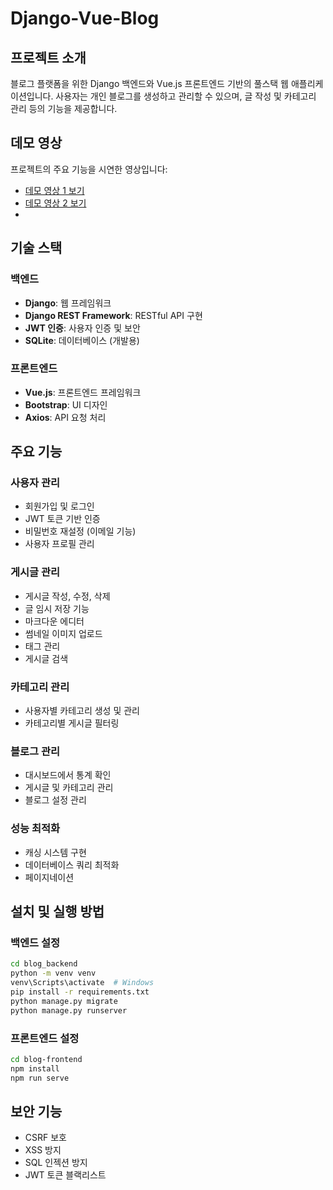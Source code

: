 # Django-Vue-Blog

## 프로젝트 소개
블로그 플랫폼을 위한 Django 백엔드와 Vue.js 프론트엔드 기반의 풀스택 웹 애플리케이션입니다. 사용자는 개인 블로그를 생성하고 관리할 수 있으며, 글 작성 및 카테고리 관리 등의 기능을 제공합니다.

## 데모 영상
프로젝트의 주요 기능을 시연한 영상입니다:
- [데모 영상 1 보기](https://github.com/davidgok/django-vue-blog/issues/1)
- [데모 영상 2 보기](https://github.com/davidgok/django-vue-blog/issues/1)
- 
## 기술 스택

### 백엔드
- **Django**: 웹 프레임워크
- **Django REST Framework**: RESTful API 구현
- **JWT 인증**: 사용자 인증 및 보안
- **SQLite**: 데이터베이스 (개발용)

### 프론트엔드
- **Vue.js**: 프론트엔드 프레임워크
- **Bootstrap**: UI 디자인
- **Axios**: API 요청 처리

## 주요 기능

### 사용자 관리
- 회원가입 및 로그인
- JWT 토큰 기반 인증
- 비밀번호 재설정 (이메일 기능)
- 사용자 프로필 관리

### 게시글 관리
- 게시글 작성, 수정, 삭제
- 글 임시 저장 기능
- 마크다운 에디터
- 썸네일 이미지 업로드
- 태그 관리
- 게시글 검색

### 카테고리 관리
- 사용자별 카테고리 생성 및 관리
- 카테고리별 게시글 필터링

### 블로그 관리
- 대시보드에서 통계 확인
- 게시글 및 카테고리 관리
- 블로그 설정 관리

### 성능 최적화
- 캐싱 시스템 구현
- 데이터베이스 쿼리 최적화
- 페이지네이션

## 설치 및 실행 방법

### 백엔드 설정
```bash
cd blog_backend
python -m venv venv
venv\Scripts\activate  # Windows
pip install -r requirements.txt
python manage.py migrate
python manage.py runserver
```

### 프론트엔드 설정
```bash
cd blog-frontend
npm install
npm run serve
```

## 보안 기능
- CSRF 보호
- XSS 방지
- SQL 인젝션 방지
- JWT 토큰 블랙리스트 
